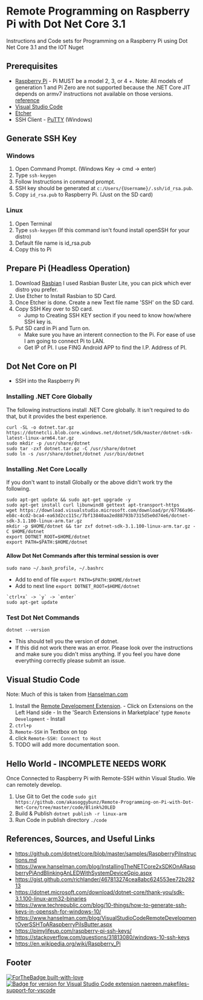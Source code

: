 # Remote Programming on Raspberry Pi with Dot Net Core 3.1
Instructions and Code sets for Programming on a Raspberry Pi using Dot Net Core 3.1 and the IOT Nuget

## Prerequisites
- [Raspberry Pi](https://www.raspberrypi.org)
       - Pi MUST be a model 2, 3, or 4 +. 
        Note: All models of generation 1 and Pi Zero are not supported because the .NET Core JIT depends on armv7 instructions not available on those versions. [reference](https://github.com/dotnet/core/blob/master/samples/RaspberryPiInstructions.md)
- [Visual Studio Code](https://code.visualstudio.com/download) 
- [Etcher](https://www.balena.io/etcher/)
- SSH Client
       - [PuTTY](https://www.chiark.greenend.org.uk/~sgtatham/putty/latest.html) (Windows)

## Generate SSH Key
### Windows
1. Open Command Prompt. (Windows Key -> cmd -> enter)
2. Type `ssh-keygen`
3. Follow Instructions in command prompt.
4. SSH key should be generated at `c:/Users/{Username}/.ssh/id_rsa.pub`. 
5. Copy `id_rsa.pub` to Raspberry Pi. (Just on the SD card)

### Linux
1. Open Terminal
2. Type `ssh-keygen`  (If this command isn't found install openSSH for your distro)
3. Default file name is id_rsa.pub
4. Copy this to Pi

## Prepare Pi (Headless Operation)
1. Download [Rasbian](https://www.raspberrypi.org/downloads/raspbian/) I used Rasbian Buster Lite, you can pick which ever distro you prefer.
2. Use Etcher to Install Rasbian to SD Card.
3. Once Etcher is done. Create a new Text file name 'SSH' on the SD card.
4. Copy SSH Key over to SD card. 
    - Jump to Creating SSH KEY section if you need to know how/where SSH key is.
5. Put SD card in Pi and Turn on.
    - Make sure you have an interent connection to the Pi. For ease of use I am going to connect Pi to LAN.
    - Get IP of PI. I use FING Android APP to find the I.P. Address of PI.

## Dot Net Core on PI
- SSH into the Raspberry Pi

### Installing .NET Core Globally

The following instructions install .NET Core globally. It isn't required to do that, but it provides the best experience.

```console
curl -SL -o dotnet.tar.gz https://dotnetcli.blob.core.windows.net/dotnet/Sdk/master/dotnet-sdk-latest-linux-arm64.tar.gz
sudo mkdir -p /usr/share/dotnet
sudo tar -zxf dotnet.tar.gz -C /usr/share/dotnet
sudo ln -s /usr/share/dotnet/dotnet /usr/bin/dotnet
```
### Installing .Net Core Locally
If you don't want to install Globally or the above didn't work try the following.
```console
sudo apt-get update && sudo apt-get upgrade -y
sudo apt-get install curl libunwind8 gettext apt-transport-https
wget https://download.visualstudio.microsoft.com/download/pr/67766a96-eb8c-4cd2-bca4-ea63d2cc115c/7bf13840aa2ed88793b7315d5e0d74e6/dotnet-sdk-3.1.100-linux-arm.tar.gz
mkdir -p $HOME/dotnet && tar zxf dotnet-sdk-3.1.100-linux-arm.tar.gz -C $HOME/dotnet
export DOTNET_ROOT=$HOME/dotnet
export PATH=$PATH:$HOME/dotnet
```
#### Allow Dot Net Commands after this terminal session is over
```console
sudo nano ~/.bash_profile, ~/.bashrc
```
- Add to end of file `export PATH=$PATH:$HOME/dotnet` 
- Add to next line `export DOTNET_ROOT=$HOME/dotnet`

```console
`ctrl+x` -> `y` -> `enter`
sudo apt-get update
```

### Test Dot Net Commands
```console
dotnet --version
```
- This should tell you the version of dotnet.
- If this did not work there was an error. Please look over the instructions and make sure you didn't miss anything. If you feel you have done everything correctly please submit an issue.

## Visual Studio Code
Note: Much of this is taken from [Hanselman.com](https://www.hanselman.com/blog/VisualStudioCodeRemoteDevelopmentOverSSHToARaspberryPiIsButter.aspx)
1. Install the [Remote Development Extension](https://marketplace.visualstudio.com/items?itemName=ms-vscode-remote.vscode-remote-extensionpack).
       - Click on Extensions on the Left Hand side
       - In the 'Search Extensions in Marketplace' type `Remote Development`
       - Install
 2. `ctrl+p`
 3. `Remote-SSH` in Textbox on top
 4. click `Remote-SSH: Connect to Host`
 5. TODO will add more documentation soon.

## Hello World - INCOMPLETE NEEDS WORK
Once Connected to Raspberry Pi with Remote-SSH within Visual Studio. We can remotely develop.
1. Use Git to Get the code `sudo git https://github.com/akasoggybunz/Remote-Programming-on-Pi-with-Dot-Net-Core/tree/master/code/Blink%20LED`
2. Build & Publish `dotnet publish -r linux-arm`
3. Run Code in publish directory `./code`



## References, Sources, and Useful Links
- https://github.com/dotnet/core/blob/master/samples/RaspberryPiInstructions.md
- https://www.hanselman.com/blog/InstallingTheNETCore2xSDKOnARaspberryPiAndBlinkingAnLEDWithSystemDeviceGpio.aspx
- https://gist.github.com/richlander/467813274cea8abc624553ee72b28213
- https://dotnet.microsoft.com/download/dotnet-core/thank-you/sdk-3.1.100-linux-arm32-binaries
- https://www.techrepublic.com/blog/10-things/how-to-generate-ssh-keys-in-openssh-for-windows-10/
- https://www.hanselman.com/blog/VisualStudioCodeRemoteDevelopmentOverSSHToARaspberryPiIsButter.aspx
- https://pimylifeup.com/raspberry-pi-ssh-keys/ 
- https://stackoverflow.com/questions/31813080/windows-10-ssh-keys
- https://en.wikipedia.org/wiki/Raspberry_Pi

## Footer
[![ForTheBadge built-with-love](http://ForTheBadge.com/images/badges/built-with-love.svg)](https://GitHub.com/akasoggybunz/)
[![Badge for version for Visual Studio Code extension naereen.makefiles-support-for-vscode](https://vsmarketplacebadge.apphb.com/version/naereen.makefiles-support-for-vscode.svg)](https://marketplace.visualstudio.com/items?itemName=naereen.makefiles-support-for-vscode)
